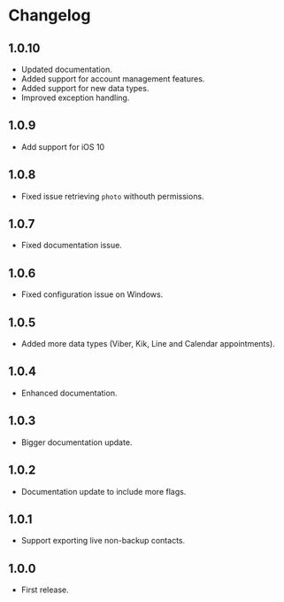 # Changelog

## 1.0.10

* Updated documentation.
* Added support for account management features.
* Added support for new data types.
* Improved exception handling.

## 1.0.9
* Add support for iOS 10

## 1.0.8
* Fixed issue retrieving `photo` withouth permissions.

## 1.0.7
* Fixed documentation issue.

## 1.0.6
* Fixed configuration issue on Windows.

## 1.0.5
* Added more data types (Viber, Kik, Line and Calendar appointments).

## 1.0.4
* Enhanced documentation.

## 1.0.3
* Bigger documentation update.

## 1.0.2
* Documentation update to include more flags.

## 1.0.1
* Support exporting live non-backup contacts.

## 1.0.0
* First release.
